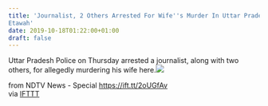 ```yaml
---
title: 'Journalist, 2 Others Arrested For Wife''s Murder In Uttar Pradesh''s
Etawah'
date: 2019-10-18T01:22:00+01:00
draft: false
---
```


Uttar Pradesh Police on Thursday arrested a journalist, along with two others, for allegedly murdering his wife here.![](http://feeds.feedburner.com/~r/NDTV-LatestNews/~4/tLlUCJs5aJA)  
  
from NDTV News - Special https://ift.tt/2oUGfAv  
via [IFTTT](https://ifttt.com/?ref=da&site=blogger)